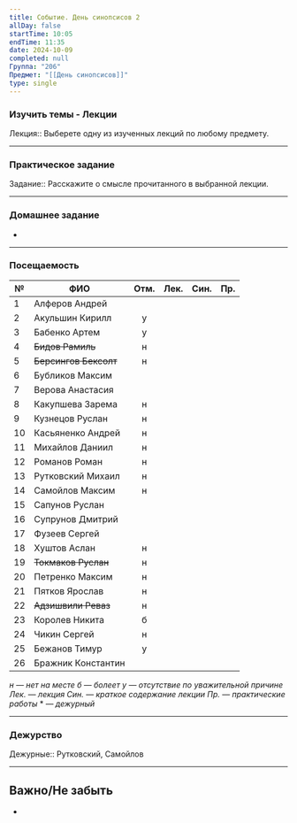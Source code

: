 ```yaml
---
title: Событие. День синопсисов 2
allDay: false
startTime: 10:05
endTime: 11:35
date: 2024-10-09
completed: null
Группа: "206"
Предмет: "[[День синопсисов]]"
type: single
---
```

### Изучить темы - Лекции

Лекция:: Выберете одну из изученных лекций по любому предмету.

---
### Практическое задание

Задание:: Расскажите о смысле прочитанного в выбранной лекции.

---
### Домашнее задание

- 

---
### Посещаемость

| №   | ФИО                   | Отм. | Лек. | Син. | Пр. |
| --- | --------------------- | :--: | :--: | :--: | :-: |
| 1   | Алферов Андрей        |      |      |      |     |
| 2   | Акульшин Кирилл       |  у   |      |      |     |
| 3   | Бабенко Артем         |  у   |      |      |     |
| 4   | ~~Бидов Рамиль~~      |  н   |      |      |     |
| 5   | ~~Берсингов Бексолт~~ |  н   |      |      |     |
| 6   | Бубликов Максим       |      |      |      |     |
| 7   | Верова Анастасия      |      |      |      |     |
| 8   | Какупшева Зарема      |  н   |      |      |     |
| 9   | Кузнецов Руслан       |  н   |      |      |     |
| 10  | Касьяненко Андрей     |  н   |      |      |     |
| 11  | Михайлов Даниил       |  н   |      |      |     |
| 12  | Романов Роман         |  н   |      |      |     |
| 13  | Рутковский Михаил     |  н   |      |      |     |
| 14  | Самойлов Максим       |  н   |      |      |     |
| 15  | Сапунов Руслан        |      |      |      |     |
| 16  | Супрунов Дмитрий      |      |      |      |     |
| 17  | Фузеев Сергей         |      |      |      |     |
| 18  | Хуштов Аслан          |  н   |      |      |     |
| 19  | ~~Токмаков Руслан~~   |  н   |      |      |     |
| 20  | Петренко Максим       |  н   |      |      |     |
| 21  | Пятков Ярослав        |  н   |      |      |     |
| 22  | ~~Адзишвили Реваз~~   |  н   |      |      |     |
| 23  | Королев Никита        |  б   |      |      |     |
| 24  | Чикин Сергей          |  н   |      |      |     |
| 25  | Бежанов Тимур         |  у   |      |      |     |
| 26  | Бражник Константин    |      |      |      |     |

*н — нет на месте
б — болеет
у — отсутствие по уважительной причине
Лек. — лекция
Син. — краткое содержание лекции
Пр. — практические работы*
\* — *дежурный*

---
### Дежурство

Дежурные:: Рутковский, Самойлов

---
## Важно/Не забыть

- 